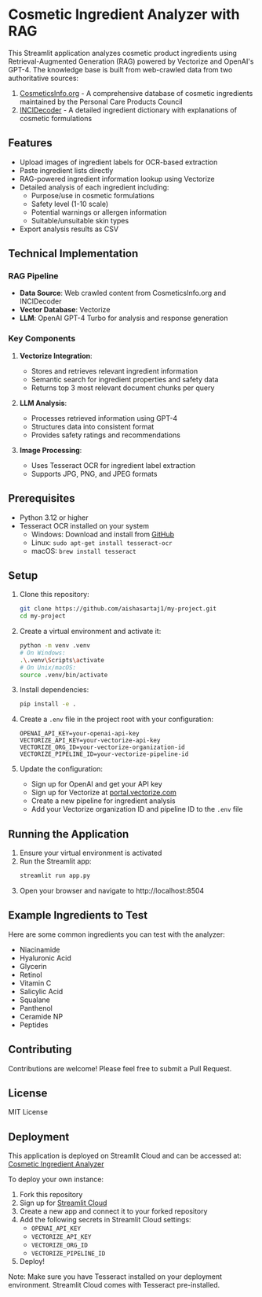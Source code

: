 # Cosmetic Ingredient Analyzer with RAG

This Streamlit application analyzes cosmetic product ingredients using Retrieval-Augmented Generation (RAG) powered by Vectorize and OpenAI's GPT-4. The knowledge base is built from web-crawled data from two authoritative sources:

1. [CosmeticsInfo.org](https://cosmeticsinfo.org) - A comprehensive database of cosmetic ingredients maintained by the Personal Care Products Council
2. [INCIDecoder](https://incidecoder.com) - A detailed ingredient dictionary with explanations of cosmetic formulations

## Features

- Upload images of ingredient labels for OCR-based extraction
- Paste ingredient lists directly
- RAG-powered ingredient information lookup using Vectorize
- Detailed analysis of each ingredient including:
  - Purpose/use in cosmetic formulations
  - Safety level (1-10 scale)
  - Potential warnings or allergen information
  - Suitable/unsuitable skin types
- Export analysis results as CSV

## Technical Implementation

### RAG Pipeline
- **Data Source**: Web crawled content from CosmeticsInfo.org and INCIDecoder
- **Vector Database**: Vectorize
- **LLM**: OpenAI GPT-4 Turbo for analysis and response generation

### Key Components
1. **Vectorize Integration**:
   - Stores and retrieves relevant ingredient information
   - Semantic search for ingredient properties and safety data
   - Returns top 3 most relevant document chunks per query

2. **LLM Analysis**:
   - Processes retrieved information using GPT-4
   - Structures data into consistent format
   - Provides safety ratings and recommendations

3. **Image Processing**:
   - Uses Tesseract OCR for ingredient label extraction
   - Supports JPG, PNG, and JPEG formats

## Prerequisites

- Python 3.12 or higher
- Tesseract OCR installed on your system
  - Windows: Download and install from [GitHub](https://github.com/UB-Mannheim/tesseract/wiki)
  - Linux: `sudo apt-get install tesseract-ocr`
  - macOS: `brew install tesseract`

## Setup

1. Clone this repository:
   ```bash
   git clone https://github.com/aishasartaj1/my-project.git
   cd my-project
   ```

2. Create a virtual environment and activate it:
   ```bash
   python -m venv .venv
   # On Windows:
   .\.venv\Scripts\activate
   # On Unix/macOS:
   source .venv/bin/activate
   ```

3. Install dependencies:
   ```bash
   pip install -e .
   ```

4. Create a `.env` file in the project root with your configuration:
   ```
   OPENAI_API_KEY=your-openai-api-key
   VECTORIZE_API_KEY=your-vectorize-api-key
   VECTORIZE_ORG_ID=your-vectorize-organization-id
   VECTORIZE_PIPELINE_ID=your-vectorize-pipeline-id
   ```

5. Update the configuration:
   - Sign up for OpenAI and get your API key
   - Sign up for Vectorize at [portal.vectorize.com](https://portal.vectorize.com)
   - Create a new pipeline for ingredient analysis
   - Add your Vectorize organization ID and pipeline ID to the `.env` file

## Running the Application

1. Ensure your virtual environment is activated
2. Run the Streamlit app:
   ```bash
   streamlit run app.py
   ```
3. Open your browser and navigate to http://localhost:8504

## Example Ingredients to Test

Here are some common ingredients you can test with the analyzer:
- Niacinamide
- Hyaluronic Acid
- Glycerin
- Retinol
- Vitamin C
- Salicylic Acid
- Squalane
- Panthenol
- Ceramide NP
- Peptides

## Contributing

Contributions are welcome! Please feel free to submit a Pull Request.

## License

MIT License

## Deployment

This application is deployed on Streamlit Cloud and can be accessed at: [Cosmetic Ingredient Analyzer](https://your-app-url-here)

To deploy your own instance:

1. Fork this repository
2. Sign up for [Streamlit Cloud](https://streamlit.io/cloud)
3. Create a new app and connect it to your forked repository
4. Add the following secrets in Streamlit Cloud settings:
   - `OPENAI_API_KEY`
   - `VECTORIZE_API_KEY`
   - `VECTORIZE_ORG_ID`
   - `VECTORIZE_PIPELINE_ID`
5. Deploy!

Note: Make sure you have Tesseract installed on your deployment environment. Streamlit Cloud comes with Tesseract pre-installed.
